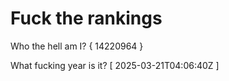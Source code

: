 # Fuck the rankings

Who the hell am I?
{ 14220964 }

What fucking year is it?
[ 2025-03-21T04:06:40Z ]
